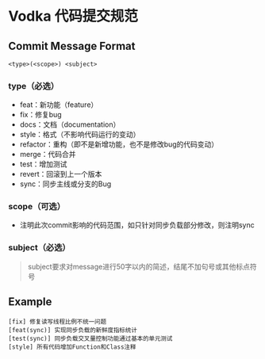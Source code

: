 # Vodka 代码提交规范

## Commit Message Format

```tex
<type>(<scope>) <subject>
```

### type（必选）

- feat：新功能（feature）
- fix：修复bug
- docs：文档（documentation）
- style：格式（不影响代码运行的变动）
- refactor：重构（即不是新增功能，也不是修改bug的代码变动）
- merge：代码合并
- test：增加测试
- revert：回滚到上一个版本
- sync：同步主线或分支的Bug

### scope（可选）

- 注明此次commit影响的代码范围，如只针对同步负载部分修改，则注明sync

### subject（必选）

> subject要求对message进行50字以内的简述，结尾不加句号或其他标点符号
## Example

```ceylon
[fix] 修复读写线程比例不统一问题
[feat(sync)] 实现同步负载的新鲜度指标统计
[test(sync)] 同步负载交叉量控制功能通过基本的单元测试
[style] 所有代码增加Function和Class注释
```

